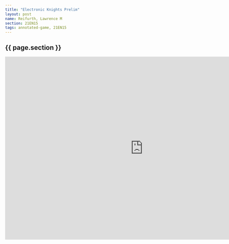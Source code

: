 ```yaml
---
title: "Electronic Knights Prelim"
layout: post
name: Reifurth, Lawrence M
section: 21EN15
tags: annotated-game, 21EN15
---
```


<h2>{{ page.section }}</h2>

<iframe style='border: 0;' width='900px' height='600px' src='https://share.chessbase.com/SharedGames/frame/?p=nj9/kYLyHv+/pbz+tmRqqv53Cmk+mqmfoqOEmXtlfL8Msg3grRvBvpwgTqEtCU0D'></iframe>
